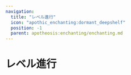 ```yaml
---
navigation:
  title: "レベル進行"
  icon: "apothic_enchanting:dormant_deepshelf"
  position: -1
  parent: apotheosis:enchanting/enchanting.md
---
```


# レベル進行

<SubPages />